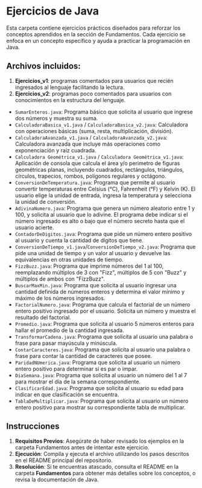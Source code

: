 # Ejercicios de Java

Esta carpeta contiene ejercicios prácticos diseñados para reforzar los conceptos aprendidos en la sección de Fundamentos. 
Cada ejercicio se enfoca en un concepto específico y ayuda a practicar la programación en Java.

## Archivos incluidos:

1. **Ejercicios_v1**: programas comentados para usuarios que recién ingresados al lenguaje facilitando la lectura.
2. **Ejercicios_v2**: programas poco comentados para usuarios con conocimientos en la estructura del lenguaje.

- `SumarEnteros.java`: Programa básico que solicita al usuario que ingrese dos números y muestra su suma.
- `CalculadoraBasica_v1.java` / `CalculadoraBasica_v2.java`: Calculadora con operaciones básicas 
(suma, resta, multiplicación, división).
- `CalculadoraAvanzada_v1.java` / `CalculadoraAvanzada_v2.java`: Calculadora avanzada que incluye más operaciones como 
exponenciación y raíz cuadrada.
- `Calculadora Geométrica_v1.java` / `Calculadora Geométrica_v1.java`: Aplicación de consola que calcula el área y/o 
perimetro de figuras geométricas planas,
  incluyendo cuadrados, rectángulos, triángulos, círculos, trapecios, rombos, polígonos regulares y octágono.
- `ConversionDeTemperatura.java`: Programa que permite al usuario convertir temperaturas entre Celsius (°C),
  Fahrenheit (°F) y Kelvin (K). El usuario elige la unidad de entrada, ingresa la temperatura y selecciona la unidad de
  conversión.
- `AdivinaNumero.java`: Programa que genera un número aleatorio entre 1 y 100, y solicita al usuario que lo adivine.
    El programa debe indicar si el número ingresado es alto o bajo que el número secreto hasta que el usuario acierte.
- `ContadorDeDigitos.java`: Programa que pide un número entero positivo al usuario y cuenta la cantidad de dígitos que 
tiene.
- `ConversionDeTiempo_v1.java`/`ConversionDeTiempo_v2.java`: Programa que pide una unidad de tiempo y un valor al 
usuario y devuelve las equivalencias en otras unidades de tiempo.
- `FizzBuzz.java`: Programa que imprime números del 1 al 100, reemplazando múltiplos de 3 con "Fizz", múltiplos de 5 con
  "Buzz" y múltiplos de ambos con "FizzBuzz".
- `BuscarMaxMin.java`: Programa que solicita al usuario ingresar una cantidad definida de números enteros y determina el
valor mínimo y máximo de los números ingresados.
- `FactorialNumero.java`: Programa que calcula el factorial de un número entero positivo ingresado por el usuario.
Solicita un número y muestra el resultado del factorial.
- `Promedio.java`: Programa que solicita al usuario 5 números enteros para hallar el promedio de la cantidad ingresada.
- `TransformarCadena.java`: Programa que solicita al usuario una palabra o frase para pasar mayúscula y minúscula.
- `ContarCaracteres.java`: Programa que solicita al usuario una palabra o frase para contar la cantidad de caracteres
que posee.
- `ParidadNUmerica.java`: Programa que solicita al usuario un número entero positivo para determinar si es par o impar.
- `DiaSemana.java`: Programa que solicita al usuario un número del 1 al 7 para mostrar el día de la semana
  correspondiente.
- `ClasificarEdad.java`: Programa que solicita al usuario su edad para indicar en que clasificación se encuentra.
- `TablaDeMultiplicar.java`: Programa que solicita al usuario un número entero positivo para mostrar su correspondiente
tabla de multiplicar.

## Instrucciones

1. **Requisitos Previos**: Asegúrate de haber revisado los ejemplos en la carpeta Fundamentos antes de intentar este 
ejercicio.
2. **Ejecución**: Compila y ejecuta el archivo utilizando los pasos descritos en el README principal del repositorio.
3. **Resolución**: Si te encuentras atascado, consulta el README en la carpeta **Fundamentos** para obtener más detalles 
sobre los conceptos, o revisa la documentación de Java.
